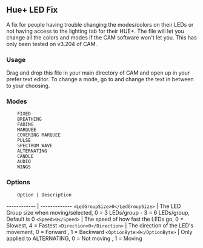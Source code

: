 ## Hue+ LED Fix
A fix for people having trouble changing the modes/colors on their LEDs or not having access to the lighting tab for their HUE+. The file will let you change all the colors and modes if the CAM software won't let you. This has only been tested on v3.204 of CAM.

### Usage
 Drag and drop this file in your main directory of CAM and open up in your prefer text editor.
 To change a mode, go to <SelectedModeName> and change the text in between <string> </string> to your choosing.
 
### Modes
		FIXED
		BREATHING
		FADING
		MARQUEE
		COVERING MARQUEE
		PULSE
		SPECTRUM WAVE
		ALTERNATING
		CANDLE
		AUDIO
		WINGS
	
### Options
		Option | Description
------------ | -------------
`<LedGroupSize>0</LedGroupSize>` | The LED Group size when moving/selected, 0 = 3 LEDs/group - 3 = 6 LEDs/group, Default is 0
`<Speed>0</Speed>` | The speed of how fast the LEDs go, 0 = Slowest, 4 = Fastest
`<Direction>0</Direction>` | The direction of the LED's movement, 0 = Forward , 1 = Backward
`<OptionByte>0</OptionByte>` | Only applied to ALTERNATING, 0 = Not moving , 1 = Moving

